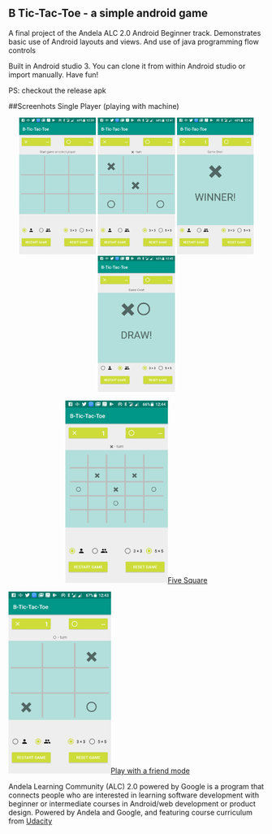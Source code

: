 B Tic-Tac-Toe - a simple android game
---------------------------

A final project of the Andela ALC 2.0 Android Beginner track.
Demonstrates basic use of Android layouts and views. And use of java programming flow controls

Built in Android studio 3. You can clone it from within Android studio or import manually. 
Have fun!

PS: checkout the release apk

##Screenhots
Single Player (playing with machine)
<p align="center">
<a href="" target="_blank"><img src="game_initial-2018-04-05-124022.png" width="30%"/></a>
<a href="" target="_blank"><img src="game_started_single_player-2018-04-05-124145.png" width="30%"/></a>
<a href="" target="_blank"><img src="game_over_single_player-2018-04-05-124231.png" width="30%"/></a>
<a href="" target="_blank"><img src="game_over_draw-2018-04-05-124611.png" width="30%"/></a>
</p>
<p align="center">
<a href="" target="_blank"><img src="game_started_five_square-2018-04-05-124454.png" width="40%"/>Five Square</a>

<a href="" target="_blank"><img src="game_started_two_player-2018-04-05-124340.png" width="40%"/>Play with a friend mode</a>

</p>

<p align

Andela Learning Community (ALC) 2.0 powered by Google is a program that connects people who are interested in learning software development with beginner or intermediate courses in Android/web development or product design. Powered by Andela and Google, and featuring course curriculum from <a href="https://www.udacity.com" target="_blank">Udacity</a>